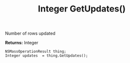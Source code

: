 ﻿---
uid: crmscript_ref_NSMassOperationResult_GetUpdates
title: Integer GetUpdates()
intellisense: NSMassOperationResult.GetUpdates
keywords: NSMassOperationResult, GetUpdates
so.topic: reference
---

Number of rows updated

**Returns:** Integer


```crmscript
NSMassOperationResult thing;
Integer updates  = thing.GetUpdates();
```


